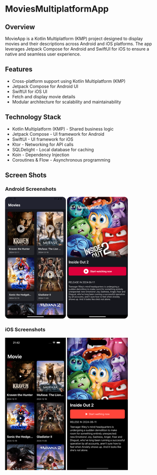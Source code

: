 # MoviesMultiplatformApp

## Overview

MovieApp is a Kotlin Multiplatform (KMP) project designed to display movies and their descriptions
across Android and iOS platforms. The app leverages Jetpack Compose for Android and SwiftUI for iOS
to ensure a native and seamless user experience.

## Features

* Cross-platform support using Kotlin Multiplatform (KMP)
* Jetpack Compose for Android UI
* SwiftUI for iOS UI
* Fetch and display movie details
* Modular architecture for scalability and maintainability

## Technology Stack

* Kotlin Multiplatform (KMP) - Shared business logic
* Jetpack Compose - UI framework for Android
* SwiftUI - UI framework for iOS
* Ktor - Networking for API calls
* SQLDelight - Local database for caching
* Koin - Dependency Injection
* Coroutines & Flow - Asynchronous programming
## Screen Shots

### Android Screenshots

[<img width="200" alt="image" src="https://github.com/yusuf0405/MoviesMultiplatformApp/blob/master/assets/screenshots/android/screenshot_main_screen.png">]()
[<img width="200" alt="image" src="https://github.com/yusuf0405/MoviesMultiplatformApp/blob/master/assets/screenshots/android/screenshot_detail_screen.png">]()

### iOS Screenshots

[<img width="200" alt="image" src="https://github.com/yusuf0405/MoviesMultiplatformApp/blob/master/assets/screenshots/ios/screenshot_main_screen.png">]()
[<img width="200" alt="image" src="https://github.com/yusuf0405/MoviesMultiplatformApp/blob/master/assets/screenshots/ios/screenshot_detail_screen.png">]()
